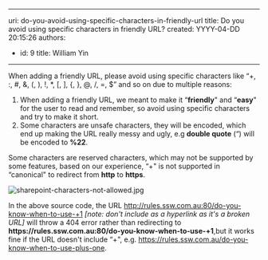 

---
uri: do-you-avoid-using-specific-characters-in-friendly-url
title: Do you avoid using specific characters in friendly URL?
created: YYYY-04-DD 20:15:26
authors:
  - id: 9
    title: William Yin
---




<span class='intro'> When adding a friendly URL, please avoid using specific characters like “+, &#58;, #, &amp;, (, ), !, *, [, ], &#123;, &#125;, @, /, =, $” and so on due to multiple reasons&#58;<br> </span>

<ol><li>When adding a friendly URL, we meant to make it “<strong>friendly</strong>&quot; and “<strong>easy</strong>&quot; for the user to read and remember, so avoid using specific characters and try to make it short.</li><li>Some characters are unsafe characters, they will be encoded, which end up making the URL really messy and ugly, e.g 
      <strong>double quote</strong> (“) will be encoded to 
      <strong>%22</strong>.</li></ol><p>Some characters are reserved characters, which may not be supported by some features, based on our experience, “+&quot; is not supported in “canonical&quot; to redirect from 
   <b>http</b><strong></strong> to 
   <b>https</b>.​​<br></p><dl class="image"><dt><img src="/PublishingImages/sharepoint-characters-not-allowed.jpg" alt="sharepoint-characters-not-allowed.jpg" /></dt></dl><p>In the above source code, the URL 
   <a href="/do-you-know-when-to-use-+1">http&#58;//rules.ssw.com.au&#58;80/do-you-know-when-to-use-+1</a> 
   <em>[note&#58; don't include as a hyperlink as it's a broken URL]</em> will throw a 404 error rather than redirecting to 
   <b>https&#58;//rules.ssw.com.au&#58;80/do-you-know-when-to-use-+1</b>,but it works fine if the URL doesn't include “+&quot;, e.g. 
   <a href="/_layouts/15/FIXUPREDIRECT.ASPX?WebId=3dfc0e07-e23a-4cbb-aac2-e778b71166a2&amp;TermSetId=07da3ddf-0924-4cd2-a6d4-a4809ae20160&amp;TermId=d1f2a285-1ca6-45d6-8142-30bccb09c528">https&#58;//rules.ssw.com.au/do-you-know-when-to-use-plus-one</a>.</p>


